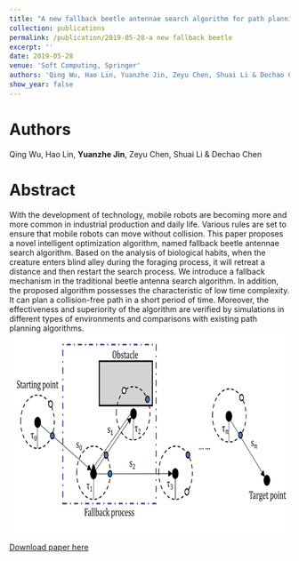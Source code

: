 ```yaml
---
title: "A new fallback beetle antennae search algorithm for path planning of mobile robots with collision-free capability"
collection: publications
permalink: /publication/2019-05-28-a new fallback beetle
excerpt: ''
date: 2019-05-28
venue: 'Soft Computing, Springer'
authors: 'Qing Wu, Hao Lin, Yuanzhe Jin, Zeyu Chen, Shuai Li & Dechao Chen'
show_year: false
---
```

Authors
===
Qing Wu, Hao Lin, **Yuanzhe Jin**, Zeyu Chen, Shuai Li & Dechao Chen

Abstract
===
With the development of technology, mobile robots are becoming more and more common in industrial production and daily life. Various rules are set to ensure that mobile robots can move without collision. This paper proposes a novel intelligent optimization algorithm, named fallback beetle antennae search algorithm. Based on the analysis of biological habits, when the creature enters blind alley during the foraging process, it will retreat a distance and then restart the search process. We introduce a fallback mechanism in the traditional beetle antenna search algorithm. In addition, the proposed algorithm possesses the characteristic of low time complexity. It can plan a collision-free path in a short period of time. Moreover, the effectiveness and superiority of the algorithm are verified by simulations in different types of environments and comparisons with existing path planning algorithms.
<img src="../images/beetle.png" width="600" height="360" />

[Download paper here](https://link.springer.com/article/10.1007/s00500-019-04067-3#citeas)
